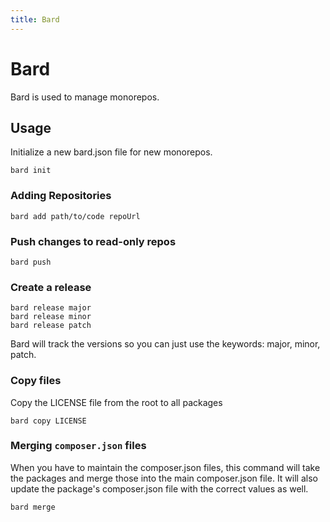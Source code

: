 ```yaml
---
title: Bard
---
```


# Bard

Bard is used to manage monorepos.

## Usage

Initialize a new bard.json file for new monorepos.

```shell
bard init
```

### Adding Repositories

```shell
bard add path/to/code repoUrl
```

### Push changes to read-only repos

```shell
bard push
```

### Create a release

```shell
bard release major
bard release minor
bard release patch
```

Bard will track the versions so you can just use the keywords: major, minor,
patch.

### Copy files

Copy the LICENSE file from the root to all packages
```shell
bard copy LICENSE
```

### Merging `composer.json` files

When you have to maintain the composer.json files, this command will take the
packages and merge those into the main composer.json file. It will also update
the package's composer.json file with the correct values as well.

```shell
bard merge
```
